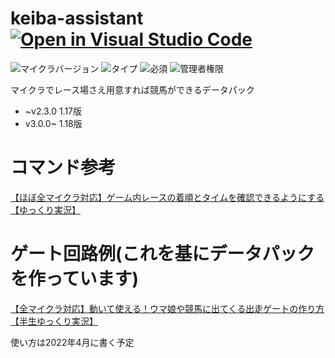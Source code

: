 # keiba-assistant [![Open in Visual Studio Code](https://open.vscode.dev/badges/open-in-vscode.svg)](https://open.vscode.dev/tunakaniri/keiba-assistant)
![マイクラバージョン](https://img.shields.io/badge/Minecraft%20Ver-Java%201.17~1.18.1-brightgreen) ![タイプ](https://img.shields.io/badge/Type-datapack-orange) ![必須](https://img.shields.io/badge/Required-tunacan--resourcepacks-blue) ![管理者権限](https://img.shields.io/badge/Need%20OP-Admin%20Only-lightgrey)

マイクラでレース場さえ用意すれば競馬ができるデータパック
- ~v2.3.0 1.17版
- v3.0.0~ 1.18版
# コマンド参考
[【ほぼ全マイクラ対応】ゲーム内レースの着順とタイムを確認できるようにする【ゆっくり実況】](https://www.youtube.com/watch?v=_62plmjywOQ)
# ゲート回路例(これを基にデータパックを作っています)
[【全マイクラ対応】動いて使える！ウマ娘や競馬に出てくる出走ゲートの作り方【半生ゆっくり実況】](https://www.youtube.com/watch?v=j7yZfmxRx50)

使い方は2022年4月に書く予定
